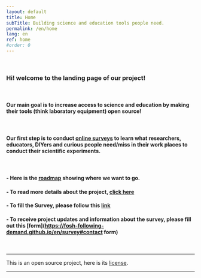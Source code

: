 ```yaml
---
layout: default
title: Home
subTitle: Building science and education tools people need.
permalink: /en/home
lang: en
ref: home
#order: 0
---
```



<br>

### Hi! welcome to the landing page of our project!

<br>




#### Our main goal is to increase access to science and education by making their tools (think laboratory equipment) open source!

<br>

####  Our first step is to conduct [online surveys](bit.ly/BFOSH) to learn what researchers, educators, DIYers and curious people need/miss in their work places to conduct their scientific experiments.

<br>


#### - Here is the [roadmap](https://github.com/orgs/FOSH-following-demand/projects/2) showing where we want to go.    

#### - To read more details about the project, [click here](https://fosh-following-demand.github.io/en/about)

#### - To fill the Survey, please follow this [link](https://fosh-following-demand.github.io/en/survey)

#### - To receive project updates and information about the survey, please fill out this [form](https://fosh-following-demand.github.io/en/survey#contact form)



<br>

---


This is an open source project, here is its [license](https://github.com/FOSH-following-demand/FOSH-following-demand.github.io/blob/master/LICENSE).

---
